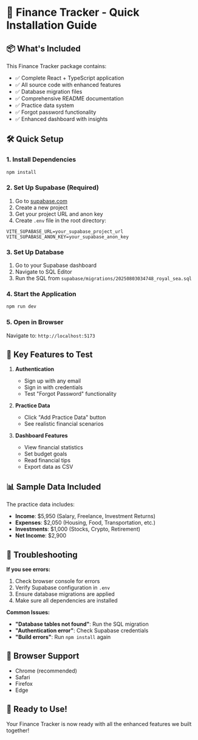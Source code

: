 # 🚀 Finance Tracker - Quick Installation Guide

## 📦 What's Included

This Finance Tracker package contains:
- ✅ Complete React + TypeScript application
- ✅ All source code with enhanced features
- ✅ Database migration files
- ✅ Comprehensive README documentation
- ✅ Practice data system
- ✅ Forgot password functionality
- ✅ Enhanced dashboard with insights

## 🛠️ Quick Setup

### 1. Install Dependencies
```bash
npm install
```

### 2. Set Up Supabase (Required)
1. Go to [supabase.com](https://supabase.com)
2. Create a new project
3. Get your project URL and anon key
4. Create `.env` file in the root directory:

```env
VITE_SUPABASE_URL=your_supabase_project_url
VITE_SUPABASE_ANON_KEY=your_supabase_anon_key
```

### 3. Set Up Database
1. Go to your Supabase dashboard
2. Navigate to SQL Editor
3. Run the SQL from `supabase/migrations/20250803034748_royal_sea.sql`

### 4. Start the Application
```bash
npm run dev
```

### 5. Open in Browser
Navigate to: `http://localhost:5173`

## 🎯 Key Features to Test

1. **Authentication**
   - Sign up with any email
   - Sign in with credentials
   - Test "Forgot Password" functionality

2. **Practice Data**
   - Click "Add Practice Data" button
   - See realistic financial scenarios

3. **Dashboard Features**
   - View financial statistics
   - Set budget goals
   - Read financial tips
   - Export data as CSV

## 📊 Sample Data Included

The practice data includes:
- **Income**: $5,950 (Salary, Freelance, Investment Returns)
- **Expenses**: $2,050 (Housing, Food, Transportation, etc.)
- **Investments**: $1,000 (Stocks, Crypto, Retirement)
- **Net Income**: $2,900

## 🔧 Troubleshooting

**If you see errors:**
1. Check browser console for errors
2. Verify Supabase configuration in `.env`
3. Ensure database migrations are applied
4. Make sure all dependencies are installed

**Common Issues:**
- **"Database tables not found"**: Run the SQL migration
- **"Authentication error"**: Check Supabase credentials
- **"Build errors"**: Run `npm install` again

## 📱 Browser Support
- Chrome (recommended)
- Safari
- Firefox
- Edge

## 🎉 Ready to Use!

Your Finance Tracker is now ready with all the enhanced features we built together! 